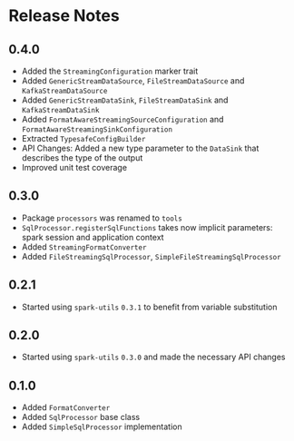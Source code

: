 # Release Notes


## 0.4.0

- Added the `StreamingConfiguration` marker trait
- Added `GenericStreamDataSource`, `FileStreamDataSource` and `KafkaStreamDataSource`
- Added `GenericStreamDataSink`, `FileStreamDataSink` and `KafkaStreamDataSink`
- Added `FormatAwareStreamingSourceConfiguration` and `FormatAwareStreamingSinkConfiguration`
- Extracted `TypesafeConfigBuilder`
- API Changes: Added a new type parameter to the `DataSink` that describes the type of the output
- Improved unit test coverage


## 0.3.0

- Package `processors` was renamed to `tools`
- `SqlProcessor.registerSqlFunctions` takes now implicit parameters: spark session and 
  application context
- Added `StreamingFormatConverter`
- Added `FileStreamingSqlProcessor`, `SimpleFileStreamingSqlProcessor`

## 0.2.1

- Started using `spark-utils` `0.3.1` to benefit from variable substitution

## 0.2.0

- Started using `spark-utils` `0.3.0` and made the necessary API changes

## 0.1.0

- Added `FormatConverter`
- Added `SqlProcessor` base class
- Added `SimpleSqlProcessor` implementation
